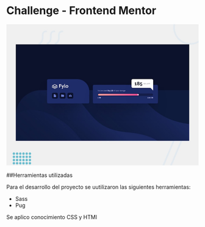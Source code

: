 # Challenge  - Frontend Mentor

![Design Challeen](./challenge/design/desktop-preview.jpg)

##Herramientas utilizadas

Para el desarrollo del proyecto se uutilizaron las siguientes herramientas:
- Sass
- Pug

Se aplico conocimiento CSS y HTMl